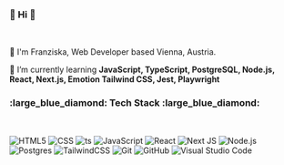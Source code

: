 ### :large_blue_diamond: Hi :large_blue_diamond:

<br />  

:small_blue_diamond: I'm Franziska, Web Developer based Vienna, Austria.


:small_blue_diamond: I’m currently learning  **JavaScript, TypeScript, PostgreSQL, Node.js, React, Next.js, Emotion Tailwind CSS, Jest,  Playwright** 

<h3>:large_blue_diamond: Tech Stack :large_blue_diamond:</h3>
<br />

![HTML5](https://img.shields.io/badge/-HTML5-333333?style=flat&logo=HTML5)
![CSS](https://img.shields.io/badge/-CSS-333333?style=flat&logo=CSS3&logoColor=1572B6)
![ts](https://badgen.net/badge/-/TypeScript?icon=typescript&label&labelColor=blue&color=555555)
![JavaScript](https://img.shields.io/badge/-JavaScript-333333?style=flat&logo=javascript)
![React](https://img.shields.io/badge/-React-333333?style=flat&logo=react)
![Next JS](https://img.shields.io/badge/Next-black?style=flat&logo=next.js&logoColor=white)
![Node.js](https://img.shields.io/badge/-Node.js-333333?style=flat&logo=node.js)
![Postgres](https://img.shields.io/badge/postgres-%23316192.svg?style=flat&logo=postgresql&logoColor=white)
![TailwindCSS](https://img.shields.io/badge/tailwindcss-%23316192.svg?style=flat&logo=tailwind-Css&logoColor=white)
![Git](https://img.shields.io/badge/-Git-333333?style=flat&logo=git)
![GitHub](https://img.shields.io/badge/-GitHub-333333?style=flat&logo=github)
![Visual Studio Code](https://img.shields.io/badge/-Visual%20Studio%20Code-333333?style=flat&logo=visual-studio-code&logoColor=007ACC)
